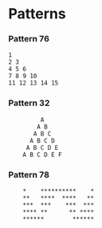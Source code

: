 # Patterns


### Pattern 76 
	1 
	2 3 
	4 5 6 
	7 8 9 10 
	11 12 13 14 15
  


###  Pattern 32
		 
		     A 
		    A B 
		   A B C 
		  A B C D 
		 A B C D E 
		A B C D E F 
 
 ###  Pattern 78

		*    **********    *
		**   ****  ****   **
		***  ***    ***  ***
		**** **      ** ****
		******        ******
 
